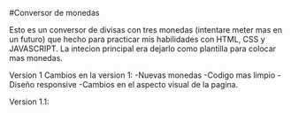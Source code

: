 #Conversor de monedas

Esto es un conversor de divisas con tres monedas (intentare meter mas en un futuro) que hecho para practicar mis habilidades con HTML, CSS y JAVASCRIPT.
La intecion principal era dejarlo como plantilla para colocar mas monedas.

Version 1
Cambios en la version 1:
-Nuevas monedas
-Codigo mas limpio
-Diseño responsive
-Cambios en el aspecto visual de la pagina.

Version 1.1:
